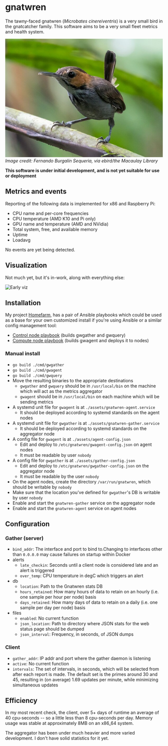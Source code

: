 # gnatwren
The tawny-faced gnatwren (_Microbates cinereiventris_) is a very small bird
in the gnatcatcher family. This software aims to be a very small fleet
metrics and health system.

[![Image of a tawny-faced gnatwren, perched on a twig](https://github.com/firepear/gnatwren/blob/main/assets/tfgw.jpg)](https://ebird.org/species/tafgna1)  
_Image credit: Fernando Burgalin Sequeria, via ebird/the Macaulay Library_

**This software is under initial development, and is not yet suitable
for use or deployment**

## Metrics and events

Reporting of the following data is implemented for x86 and Raspberry Pi:

- CPU name and per-core frequencies
- CPU temperature (AMD K10 and Pi only)
- GPU name and temperature (AMD and NVidia)
- Total system, free, and available memory
- Uptime
- Loadavg

No events are yet being detected.

## Visualization

Not much yet, but it's in-work, along with everything else:

![Early viz](https://i.imgur.com/iIJYA4Z.png)

## Installation

My project [Homefarm](https://github.com/firepear/homefarm), has a
pair of Ansible playbooks which could be used as a base for your own
customized install if you're using Ansible or a similar config
management tool:

- [Control node playbook](https://github.com/firepear/homefarm/blob/master/gnatwren-control.yml) (builds gwgather and gwquery)
- [Compute node playbook](https://github.com/firepear/homefarm/blob/master/gnatwren-nodes.yml) (builds gwagent and deploys it to nodes)

### Manual install

- `go build ./cmd/gwgather`
- `go build ./cmd/gwagent`
- `go build ./cmd/gwquery`
- Move the resulting binaries to the appropriate destinations
  - `gwgather` and `gwquery` should be in `/usr/local/bin` on the
    machine which will act as the metrics aggregator
  - `gwagent` should be in `/usr/local/bin` on each machine which will
    be sending metrics
- A systemd unit file for `gwagent` is at
  `./assets/gnatwren-agent.service`
  - It should be deployed according to systemd standards on the agent
    nodes
- A systemd unit file for `gwgather` is at
  `./assets/gnatwren-gather.service`
  - It should be deployed according to systemd standards on the
    aggregator node
- A config file for `gwagent` is at `./assets/agent-config.json`
  - Edit and deploy to `/etc/gnatwren/gwagent-config.json` on agent
    nodes
  - It must be readable by user `nobody`
- A config file for `gwgather` is at `./assets/gather-config.json`
  - Edit and deploy to `/etc/gnatwren/gwgather-config.json` on the
    aggregator node
  - It must be readable by the user `nobody`
- On the agent nodes, create the directory `/var/run/gnatwren`, which
  should be writable by `nobody`
- Make sure that the location you've defined for `gwgather`'s DB is
  writable by user `nobody`
- Enable and start the `gnatwren-gather` service on the aggregator
  node
- Enable and start the `gnatwren-agent` service on agent nodes

## Configuration

### Gather (server)

- `bind_addr`: The interface and port to bind to.Changing to
  interfaces other than `0.0.0.0` may cause failures on startup within
  Docker
- alerts
  - `late_checkin`: Seconds until a client node is considered late and
    an alert is triggered
  - `over_temp`: CPU temperature in degC which triggers an
    alert
- db
  - `location`: Path to the Gnatwren stats DB
  - `hours_retained`: How many hours of data to retain on an hourly
    (i.e. one sample per hour per node) basis
  - `days_retained`: How many days of data to retain on a daily
    (i.e. one sample per day per node) basis
- files
  - `enabled`: No current function
  - `json_location`: Path to directory where JSON stats for the web
    status page should be dumped
  - `json_interval`: Frequency, in seconds, of JSON dumps

### Client

- `gather_addr`: IP addr and port where the gather daemon is listening
- `active`: No current function
- `intervals`: The set of intervals, in seconds, which will be
  selected from after each report is made. The default set is the
  primes around 30 and 45, resulting in (on average) 1.69 updates per
  minute, while minimizing simultaneous updates

## Efficiency

In my most recent check, the client, over 5+ days of runtime an
average of 40 cpu-seconds -- so a little less than 8 cpu-seconds per
day. Memory usage was stable at approximately 8MB on an x86_64 system.

The aggregator has been under much heavier and more varied
development. I don't have solid statistics for it yet.
